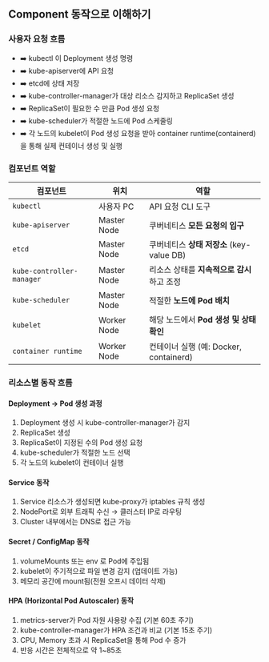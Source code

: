## Component 동작으로 이해하기

### 사용자 요청 흐름

- ➡️ kubectl 이 Deployment 생성 명령 
- ➡️ kube-apiserver에 API 요청 
- ➡️ etcd에 상태 저장
- ➡️ kube-controller-manager가 대상 리소스 감지하고 ReplicaSet 생성
- ➡️ ReplicaSet이 필요한 수 만큼 Pod 생성 요청
- ➡️ kube-scheduler가 적절한 노드에 Pod 스케줄링
- ➡️ 각 노드의 kubelet이 Pod 생성 요청을 받아 container runtime(containerd)을 통해 실제 컨테이너 생성 및 실행

### 컴포넌트 역할

| 컴포넌트                      | 위치          | 역할                              |
| ------------------------- | ----------- | ------------------------------- |
| `kubectl`                 | 사용자 PC      | API 요청 CLI 도구                   |
| `kube-apiserver`          | Master Node | 쿠버네티스 **모든 요청의 입구**             |
| `etcd`                    | Master Node | 쿠버네티스 **상태 저장소** (key-value DB) |
| `kube-controller-manager` | Master Node | 리소스 상태를 **지속적으로 감시**하고 조정       |
| `kube-scheduler`          | Master Node | 적절한 **노드에 Pod 배치**              |
| `kubelet`                 | Worker Node | 해당 노드에서 **Pod 생성 및 상태 확인**      |
| `container runtime`       | Worker Node | 컨테이너 실행 (예: Docker, containerd) |

### 리소스별 동작 흐름

#### Deployment -> Pod 생성 과정
1. Deployment 생성 시 kube-controller-manager가 감지
2. ReplicaSet 생성
3. ReplicaSet이 지정된 수의 Pod 생성 요청
4. kube-scheduler가 적절한 노드 선택
5. 각 노드의 kubelet이 컨테이너 실행

#### Service 동작
1. Service 리소스가 생성되면 kube-proxy가 iptables 규칙 생성
2. NodePort로 외부 트래픽 수신 → 클러스터 IP로 라우팅
4. Cluster 내부에서는 DNS로 접근 가능

#### Secret / ConfigMap 동작
1. volumeMounts 또는 env 로 Pod에 주입됨
2. kubelet이 주기적으로 파일 변경 감지 (업데이트 가능)
3. 메모리 공간에 mount됨(전원 오프시 데이터 삭제)

#### HPA (Horizontal Pod Autoscaler) 동작
1. metrics-server가 Pod 자원 사용량 수집 (기본 60초 주기)
2. kube-controller-manager가 HPA 조건과 비교 (기본 15초 주기)
3. CPU, Memory 초과 시 ReplicaSet을 통해 Pod 수 증가
4. 반응 시간은 전체적으로 약 1~85초